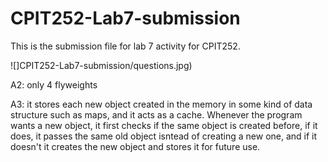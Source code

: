 # CPIT252-Lab7-submission
This is the submission file for lab 7 activity for CPIT252.

![]CPIT252-Lab7-submission/questions.jpg)

A2: only 4 flyweights

A3: it stores each new object created in the memory in some kind of data structure such as maps, and it acts as a cache. Whenever the program wants a new object, it first checks if the same object is created before, if it does, it passes the same old object isntead of creating a new one, and if it doesn't it creates the new object and stores it for future use.

